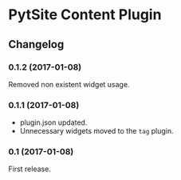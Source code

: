 # PytSite Content Plugin

## Changelog

### 0.1.2 (2017-01-08)
Removed non existent widget usage.

### 0.1.1 (2017-01-08)
- plugin.json updated.
- Unnecessary widgets moved to the `tag` plugin.

### 0.1 (2017-01-08)
First release.

